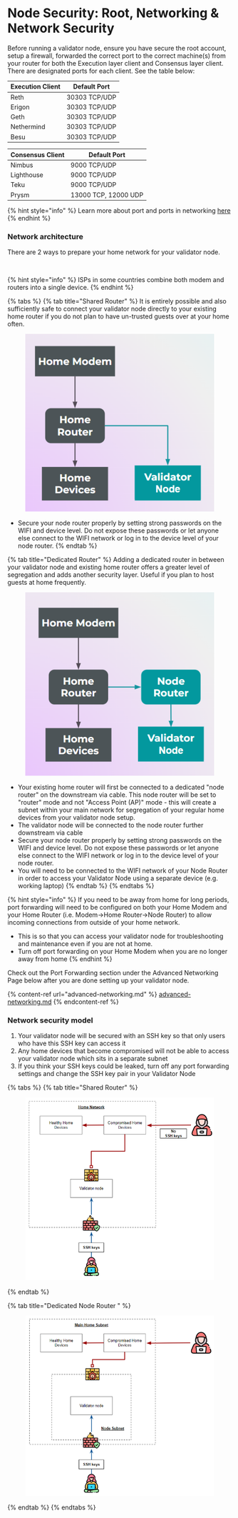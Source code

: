 # Node Security: Root, Networking & Network Security

Before running a validator node, ensure you have secure the root account, setup a firewall, forwarded the correct port to the correct machine(s) from your router for both the Execution layer client and Consensus layer client. There are designated ports for each client. See the table below:

| Execution Client | Default Port  |
| ---------------- | ------------- |
| Reth             | 30303 TCP/UDP |
| Erigon           | 30303 TCP/UDP |
| Geth             | 30303 TCP/UDP |
| Nethermind       | 30303 TCP/UDP |
| Besu             | 30303 TCP/UDP |

| Consensus Client | Default Port         |
| ---------------- | -------------------- |
| Nimbus           | 9000 TCP/UDP         |
| Lighthouse       | 9000 TCP/UDP         |
| Teku             | 9000 TCP/UDP         |
| Prysm            | 13000 TCP, 12000 UDP |



{% hint style="info" %}
Learn more about port and ports in networking [here](https://www.cloudflare.com/learning/network-layer/what-is-a-computer-port/)
{% endhint %}

### Network architecture <a href="#network-architecture" id="network-architecture"></a>

There are 2 ways to prepare your home network for your validator node.

[\
](https://dvt-homestaker.stakesaurus.com/linux-os-networking-and-security/install-and-prepare-the-os)

{% hint style="info" %}
ISPs in some countries combine both modem and routers into a single device.
{% endhint %}



{% tabs %}
{% tab title="Shared Router" %}
It is entirely possible and also sufficiently safe to connect your validator node directly to your existing home router if you do not plan to have un-trusted guests over at your home often.

<figure><img src="../.gitbook/assets/image (1) (1) (1).png" alt=""><figcaption></figcaption></figure>

* Secure your node router properly by setting strong passwords on the WIFI and device level. Do not expose these passwords or let anyone else connect to the WIFI network or log in to the device level of your node router.
{% endtab %}

{% tab title="Dedicated Router" %}
Adding a dedicated router in between your validator node and existing home router offers a greater level of segregation and adds another security layer. Useful if you plan to host guests at home frequently.

<figure><img src="../.gitbook/assets/image (4).png" alt=""><figcaption></figcaption></figure>



* Your existing home router will first be connected to a dedicated "node router" on the downstream via cable. This node router will be set to "router" mode and not "Access Point (AP)" mode - this will create a subnet within your main network for segregation of your regular home devices from your validator node setup.
* The validator node will be connected to the node router further downstream via cable
* Secure your node router properly by setting strong passwords on the WIFI and device level. Do not expose these passwords or let anyone else connect to the WIFI network or log in to the device level of your node router.
* You will need to be connected to the WIFI network of your Node Router in order to access your Validator Node using a separate device (e.g. working laptop)
{% endtab %}
{% endtabs %}

{% hint style="info" %}
If you need to be away from home for long periods, port forwarding will need to be configured on both your Home Modem and your Home Router (i.e. Modem->Home Router->Node Router) to allow incoming connections from outside of your home network.

* This is so that you can access your validator node for troubleshooting and maintenance even if you are not at home.
* Turn off port forwarding on your Home Modem when you are no longer away from home
{% endhint %}

Check out the Port Forwarding section under the Advanced Networking Page below after you are done setting up your validator node.

{% content-ref url="advanced-networking.md" %}
[advanced-networking.md](advanced-networking.md)
{% endcontent-ref %}

### Network security model <a href="#network-security-model" id="network-security-model"></a>

1. Your validator node will be secured with an SSH key so that only users who have this SSH key can access it
2. Any home devices that become compromised will not be able to access your validator node which sits in a separate subnet
3. If you think your SSH keys could be leaked, turn off any port forwarding settings and change the SSH key pair in your Validator Node



{% tabs %}
{% tab title="Shared Router" %}
<figure><img src="../.gitbook/assets/image (2) (1) (1).png" alt=""><figcaption></figcaption></figure>


{% endtab %}

{% tab title="Dedicated Node Router " %}
<figure><img src="../.gitbook/assets/image (4) (1).png" alt=""><figcaption></figcaption></figure>
{% endtab %}
{% endtabs %}
